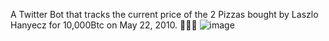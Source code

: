 A Twitter Bot that tracks the current price of the 2 Pizzas bought by Laszlo Hanyecz for 10,000Btc on May 22, 2010.
🍕🍕🍕
![image](https://github.com/DoneWithWork/twitterbot-BTC-Pizza/assets/72771758/acd2d587-ff3a-4201-aea1-3ad240d783a6)
